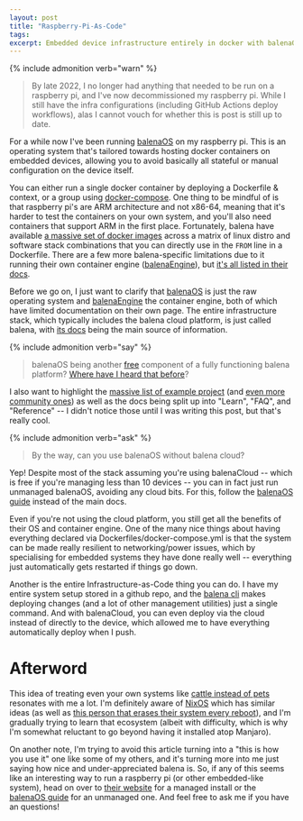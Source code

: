 ```yaml
---
layout: post
title: "Raspberry-Pi-As-Code"
tags:
excerpt: Embedded device infrastructure entirely in docker with balenaOS
---
```


{% include admonition verb="warn" %}
> By late 2022, I no longer had anything that needed to be run on a raspberry pi, and I've now decommissioned my raspberry pi.
> While I still have the infra configurations (including GitHub Actions deploy workflows), alas I cannot vouch for whether this is post is still up to date.

For a while now I've been running [balenaOS] on my raspberry pi.
This is an operating system that's tailored towards hosting docker containers on embedded devices, allowing you to avoid basically all stateful or manual configuration on the device itself.

[balenaOS]: https://www.balena.io/os/

You can either run a single docker container by deploying a Dockerfile & context, or a group using [docker-compose].
One thing to be mindful of is that raspberry pi's are ARM architecture and not x86-64, meaning that it's harder to test the containers on your own system, and you'll also need containers that support ARM in the first place.
Fortunately, balena have available [a massive set of docker images] across a matrix of linux distro and software stack combinations that you can directly use in the `FROM` line in a Dockerfile.
There are a few more balena-specific limitations due to it running their own container engine ([balenaEngine]), but [it's all listed in their docs][balena-docker-compose].

[docker-compose]: https://docs.docker.com/compose/
[a massive set of docker images]: https://www.balena.io/docs/reference/base-images/base-images/
[balena-docker-compose]: https://www.balena.io/docs/reference/supervisor/docker-compose/

Before we go on, I just want to clarify that [balenaOS] is just the raw operating system and [balenaEngine] the container engine, both of which have limited documentation on their own page.
The entire infrastructure stack, which typically includes the balena cloud platform, is just called balena, with [its docs] being the main source of information.

[balenaEngine]: https://www.balena.io/engine/
[its docs]: https://www.balena.io/docs/learn/welcome/introduction/

{% include admonition verb="say" %}
> balenaOS being another [free] component of a fully functioning balena platform?
> [Where have I heard that before](https://wiki.installgentoo.com/index.php/Interjection)?

[free]: https://www.balena.io/os/docs/custom-build/

I also want to highlight the [massive list of example project] (and [even more community ones]) as well as the docs being split up into "Learn", "FAQ", and "Reference" -- I didn't notice those until I was writing this post, but that's really cool.

[even more community ones]: https://hub.balena.io/projects
[massive list of example project]: https://www.balena.io/docs/learn/more/examples/seed-projects/

{% include admonition verb="ask" %}
> By the way, can you use balenaOS without balena cloud?

Yep! Despite most of the stack assuming you're using balenaCloud -- which is free if you're managing less than 10 devices -- you can in fact just run unmanaged balenaOS, avoiding any cloud bits.
For this, follow the [balenaOS guide] instead of the main docs.

[balenaOS guide]: https://www.balena.io/os/docs/raspberrypi3/getting-started/

Even if you're not using the cloud platform, you still get all the benefits of their OS and container engine.
One of the many nice things about having everything declared via Dockerfiles/docker-compose.yml is that the system can be made really resilient to networking/power issues, which by specialising for embedded systems they have done really well -- everything just automatically gets restarted if things go down.

Another is the entire Infrastructure-as-Code thing you can do.
I have my entire system setup stored in a github repo, and the [balena cli] makes deploying changes (and a lot of other management utilities) just a single command.
And with balenaCloud, you can even deploy via the cloud instead of directly to the device, which allowed me to have everything automatically deploy when I push.

[balena cli]: https://www.balena.io/docs/reference/balena-cli/

# Afterword

This idea of treating even your own systems like [cattle instead of pets] resonates with me a lot.
I'm definitely aware of [NixOS] which has similar ideas (as well as [this person that erases their system every reboot]), and I'm gradually trying to learn that ecosystem (albeit with difficulty, which is why I'm somewhat reluctant to go beyond having it installed atop Manjaro).

[cattle instead of pets]: http://cloudscaling.com/blog/cloud-computing/the-history-of-pets-vs-cattle/
[NixOS]: https://nixos.org/
[this person that erases their system every reboot]: https://grahamc.com/blog/erase-your-darlings

On another note, I'm trying to avoid this article turning into a "this is how you use it" one like some of my others, and it's turning more into me just saying how nice and under-appreciated balena is.
So, if any of this seems like an interesting way to run a raspberry pi (or other embedded-like system), head on over to [their website] for a managed install or the [balenaOS guide] for an unmanaged one.
And feel free to ask me if you have an questions!

[their website]: https://www.balena.io/
